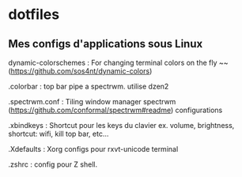# dotfiles

## Mes configs d'applications sous Linux

dynamic-colorschemes : For changing terminal colors on the fly ~~ (https://github.com/sos4nt/dynamic-colors)

.colorbar : top bar pipe a spectrwm. utilise dzen2

.spectrwm.conf : Tiling window manager spectrwm (https://github.com/conformal/spectrwm#readme) configurations

.xbindkeys : Shortcut pour les keys du clavier ex. volume, brightness, shortcut: wifi, kill top bar, etc...

.Xdefaults : Xorg configs pour rxvt-unicode terminal

.zshrc : config pour Z shell.
